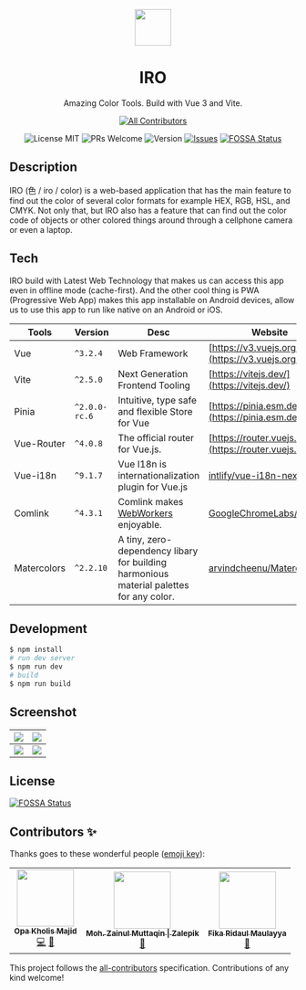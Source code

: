<p align="center" style="text-align:center;">
    <img src="https://cloudflare-ipfs.com/ipfs/bafkreickrcwscztls6wpphego3xzynqrlaay4x6ngdgoh7uozmab5ck4ti" width="64px" />
</p>
<h1 align="center">IRO</h1>
<p align="center">Amazing Color Tools. Build with Vue 3 and Vite.</p>

<div align="center">

<!-- ALL-CONTRIBUTORS-BADGE:START - Do not remove or modify this section -->
[![All Contributors](https://img.shields.io/badge/all_contributors-3-orange.svg?style=flat-square)](#contributors-)
<!-- ALL-CONTRIBUTORS-BADGE:END -->
![License MIT](https://img.shields.io/github/license/nyancodeid/iro)
![PRs Welcome](https://img.shields.io/badge/PRs-welcome-brightgreen)
![Version](https://img.shields.io/badge/version-v2.3.0-brightgreen)
[![Issues](https://img.shields.io/github/issues/nyancodeid/iro)](https://github.com/nyancodeid/iro/issues)
[![FOSSA Status](https://app.fossa.com/api/projects/git%2Bgithub.com%2Fnyancodeid%2Firo.svg?type=shield)](https://app.fossa.com/projects/git%2Bgithub.com%2Fnyancodeid%2Firo?ref=badge_shield)

</div>

## Description
IRO (色 / iro / color) is a web-based application that has the main feature to find out the color of several color formats for example HEX, RGB, HSL, and CMYK. Not only that, but IRO also has a feature that can find out the color code of objects or other colored things around through a cellphone camera or even a laptop.

## Tech
IRO build with Latest Web Technology that makes us can access this app even in offline mode (cache-first). And the other cool thing is PWA (Progressive Web App) makes this app installable on Android devices, allow us to use this app to run like native on an Android or iOS.

| Tools       | Version       | Desc                                                                                                    | Website                                                                 |
| ----------- | ------------- | ------------------------------------------------------------------------------------------------------- | ----------------------------------------------------------------------- |
| Vue         | `^3.2.4`      | Web Framework                                                                                           | [https://v3.vuejs.org/](https://v3.vuejs.org/)                          |
| Vite        | `^2.5.0`      | Next Generation Frontend Tooling                                                                        | [https://vitejs.dev/](https://vitejs.dev/)                              |
| Pinia       | `^2.0.0-rc.6` | Intuitive, type safe and flexible Store for Vue                                                         | [https://pinia.esm.dev/](https://pinia.esm.dev/)                        |
| Vue-Router  | `^4.0.8`      | The official router for Vue.js.                                                                         | [https://router.vuejs.org/](https://router.vuejs.org/)                  |
| Vue-i18n    | `^9.1.7`      | Vue I18n is internationalization plugin for Vue.js                                                      | [intlify/vue-i18n-next](https://github.com/intlify/vue-i18n-next)       |
| Comlink     | `^4.3.1`      | Comlink makes [WebWorkers](https://developer.mozilla.org/en-US/docs/Web/API/Web_Workers_API) enjoyable. | [GoogleChromeLabs/comlink](https://github.com/GoogleChromeLabs/comlink) |
| Matercolors | `^2.2.10`     | A tiny, zero-dependency libary for building harmonious material palettes for any color.                 | [arvindcheenu/Matercolors](https://github.com/arvindcheenu/Matercolors) |

## Development
```bash
$ npm install
# run dev server
$ npm run dev
# build 
$ npm run build
```

## Screenshot

| ![](https://cloudflare-ipfs.com/ipfs/bafkreid4p4m7zxluma6rpmbvs6xz6rmctpwheerixv2sk4rizemom4qnqm) | ![](https://cloudflare-ipfs.com/ipfs/bafkreianvmtuhaphesdrzky3k5jg57zlmkpt2zyjd2e3paaarrnmdi75xe) |
| ------------------------------------------------------------------------------------------------- | ------------------------------------------------------------------------------------------------- |
| ![](https://cloudflare-ipfs.com/ipfs/bafkreigsn6tiwem4imszuyvvwptkrcs3hjhncac4mmitw6fwqlqogq3jmy) | ![](https://cloudflare-ipfs.com/ipfs/bafkreiaqp7odxxd6b4btgje3r7gyopb7uollgxz3myvbl4tcpbhkptrw4e) |


## License
[![FOSSA Status](https://app.fossa.com/api/projects/git%2Bgithub.com%2Fnyancodeid%2Firo.svg?type=large)](https://app.fossa.com/projects/git%2Bgithub.com%2Fnyancodeid%2Firo?ref=badge_large)
## Contributors ✨

Thanks goes to these wonderful people ([emoji key](https://allcontributors.org/docs/en/emoji-key)):

<!-- ALL-CONTRIBUTORS-LIST:START - Do not remove or modify this section -->
<!-- prettier-ignore-start -->
<!-- markdownlint-disable -->
<table>
  <tr>
    <td align="center"><a href="https://opakholis.dev/"><img src="https://avatars.githubusercontent.com/u/49778014?v=4?s=100" width="100px;" alt=""/><br /><sub><b>Opa Kholis Majid</b></sub></a><br /><a href="https://github.com/nyancodeid/iro/commits?author=opxop" title="Code">💻</a> <a href="#design-opxop" title="Design">🎨</a></td>
    <td align="center"><a href="http://zalepik.xyz"><img src="https://avatars.githubusercontent.com/u/51511976?v=4?s=100" width="100px;" alt=""/><br /><sub><b>Moh. Zainul Muttaqin &#124; Zalepik</b></sub></a><br /><a href="#design-mzainulmuttaqin" title="Design">🎨</a></td>
    <td align="center"><a href="https://santrikoding.com"><img src="https://avatars.githubusercontent.com/u/11194525?v=4?s=100" width="100px;" alt=""/><br /><sub><b>Fika Ridaul Maulayya</b></sub></a><br /><a href="https://github.com/nyancodeid/iro/pulls?q=is%3Apr+reviewed-by%3Amaulayyacyber" title="Reviewed Pull Requests">👀</a></td>
  </tr>
</table>

<!-- markdownlint-restore -->
<!-- prettier-ignore-end -->

<!-- ALL-CONTRIBUTORS-LIST:END -->

This project follows the [all-contributors](https://github.com/all-contributors/all-contributors) specification. Contributions of any kind welcome!